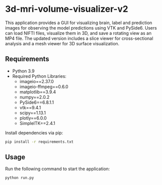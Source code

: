 # 3d-mri-volume-visualizer-v2

This application provides a GUI for visualizing brain, label and prediction images for observing the model predictions using VTK and PySide6. Users can load NIFTI files, visualize them in 3D, and save a rotating view as an MP4 file.
The updated version includes a slice viewer for cross-sectional analysis and a mesh viewer for 3D surface visualization.

## Requirements
- Python 3.9
- Required Python Libraries:
  - imageio==2.37.0
  - imageio-ffmpeg==0.6.0
  - matplotlib==3.9.4
  - numpy==2.0.2
  - PySide6==6.8.1.1
  - vtk==9.4.1
  - scipy==1.13.1
  - plotly==6.0.0
  - SimpleITK==2.4.1

Install dependencies via pip:
```bash
pip install -r requirements.txt
```
## Usage
Run the following command to start the application:

```bash
python run.py
```
